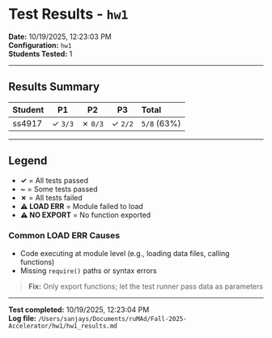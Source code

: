 # Test Results - `hw1`

**Date:** 10/19/2025, 12:23:03 PM  
**Configuration:** `hw1`  
**Students Tested:** 1  

---

## Results Summary

| Student | P1 | P2 | P3 | Total |
|---------|:-------:|:-------:|:-------:|:-------|
| ss4917 | ✓ `3/3` | ✗ `0/3` | ✓ `2/2` | `5/8` (63%) |

---

## Legend

- **✓** = All tests passed
- **~** = Some tests passed
- **✗** = All tests failed
- **⚠️ LOAD ERR** = Module failed to load
- **⚠️ NO EXPORT** = No function exported

### Common LOAD ERR Causes

- Code executing at module level (e.g., loading data files, calling functions)
- Missing `require()` paths or syntax errors

> **Fix:** Only export functions; let the test runner pass data as parameters

---

**Test completed:** 10/19/2025, 12:23:04 PM  
**Log file:** `/Users/sanjays/Documents/ruMAd/Fall-2025-Accelerator/hw1/hw1_results.md`
